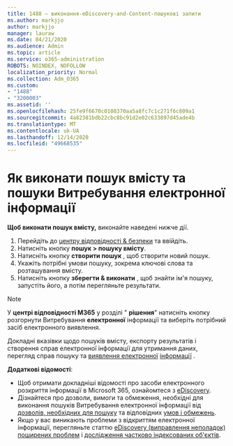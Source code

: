 ```yaml
---
title: 1488 – виконання-eDiscovery-and-Content-пошукові запити
ms.author: markjjo
author: markjjo
manager: lauraw
ms.date: 04/21/2020
ms.audience: Admin
ms.topic: article
ms.service: o365-administration
ROBOTS: NOINDEX, NOFOLLOW
localization_priority: Normal
ms.collection: Adm_O365
ms.custom:
- "1488"
- "3200003"
ms.assetid: ''
ms.openlocfilehash: 25fe9f6670c0108370aa5a8fc7c1c271f6c809a1
ms.sourcegitcommit: 4a82381bdb22cbc8bc91d2e02c633897d45ade4b
ms.translationtype: MT
ms.contentlocale: uk-UA
ms.lasthandoff: 12/14/2020
ms.locfileid: "49668535"
---
```

# <a name="how-to-perform-content-searches-and-ediscovery-searches"></a>Як виконати пошук вмісту та пошуки Витребування електронної інформації

**Щоб виконати пошук вмісту,** виконайте наведені нижче дії.

1. Перейдіть до [центру відповідності & безпеки](https://protection.office.com) та ввійдіть.
2. Натисніть кнопку **пошук > пошуку вмісту**.
3. Натисніть кнопку **створити пошук** , щоб створити новий пошук.
4. Укажіть потрібні умови пошуку, зокрема ключові слова та розташування вмісту.
5. Натисніть кнопку **зберегти & виконати** , щоб знайти ім'я пошуку, запустіть його, а потім перегляньте результати.

> [!NOTE]
> У **центрі відповідності M365** у розділі " **рішення**" натисніть кнопку розгорнути Витребування **електронної** інформації та виберіть потрібний засіб електронного виявлення.

Докладні вказівки щодо пошуків вмісту, експорту результатів і створення справ електронної інформації для утримання даних, перегляд справ пошуку та [виявлення електронної](https://docs.microsoft.com/microsoft-365/compliance/ediscovery-cases) [інформації](https://docs.microsoft.com/microsoft-365/compliance/content-search) .

**Додаткові відомості**:

- Щоб отримати докладніші відомості про засоби електронного розкриття інформації в Microsoft 365, ознайомтеся з [eDiscovery](https://docs.microsoft.com/microsoft-365/compliance/ediscovery).
- Дізнайтеся про дозволи, вимоги та обмеження, необхідні для виконання пошуків Витребування електронної інформації від [дозволів, необхідних для пошуку](https://docs.microsoft.com/microsoft-365/compliance/assign-ediscovery-permissions) та відповідних [умов і обмежень](https://docs.microsoft.com/microsoft-365/compliance/limits-for-content-search).
- Якщо у вас виникають проблеми з відкриттям електронної інформації, перегляньте статтю [eDiscovery (виправлення неполадок) поширених проблем](https://docs.microsoft.com/microsoft-365/compliance/ediscovery-troubleshooting-common-issues) і [дослідження частково індексованих об'єктів](https://docs.microsoft.com/microsoft-365/compliance/investigating-partially-indexed-items-in-ediscovery).
